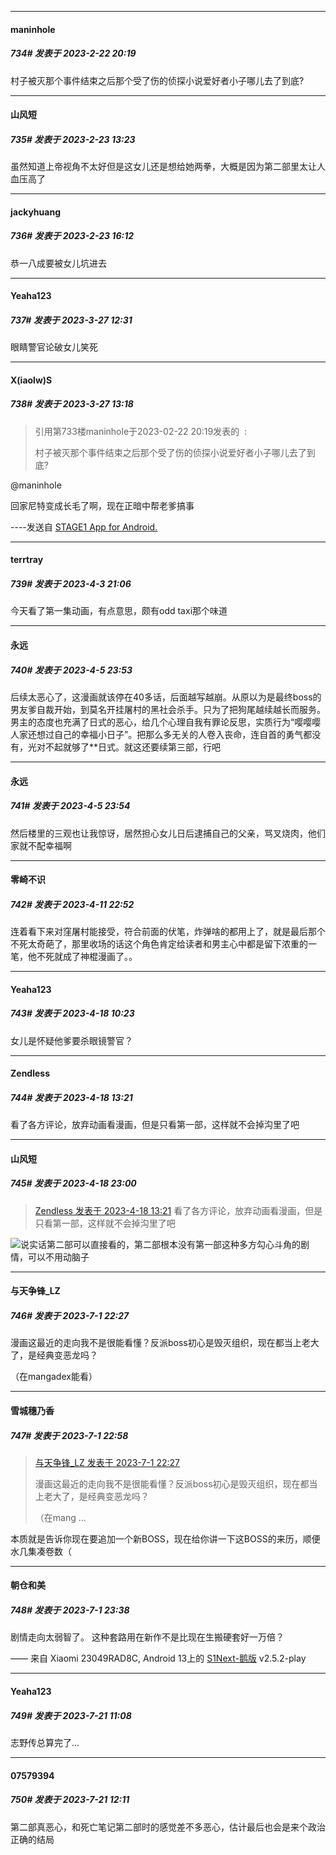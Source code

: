 
*****

####  maninhole  
##### 734#       发表于 2023-2-22 20:19

村子被灭那个事件结束之后那个受了伤的侦探小说爱好者小子哪儿去了到底?


*****

####  山风短  
##### 735#       发表于 2023-2-23 13:23

虽然知道上帝视角不太好但是这女儿还是想给她两拳，大概是因为第二部里太让人血压高了


*****

####  jackyhuang  
##### 736#       发表于 2023-2-23 16:12

恭一八成要被女儿坑进去

*****

####  Yeaha123  
##### 737#       发表于 2023-3-27 12:31

眼睛警官论破女儿笑死


*****

####  X(iaolw)S  
##### 738#       发表于 2023-3-27 13:18

<blockquote>引用第733楼maninhole于2023-02-22 20:19发表的  :

村子被灭那个事件结束之后那个受了伤的侦探小说爱好者小子哪儿去了到底?</blockquote>
@maninhole

回家尼特变成长毛了啊，现在正暗中帮老爹搞事

----发送自 [STAGE1 App for Android.](http://stage1.5j4m.com/?1.37)

*****

####  terrtray  
##### 739#       发表于 2023-4-3 21:06

今天看了第一集动画，有点意思，颇有odd taxi那个味道


*****

####  永远  
##### 740#       发表于 2023-4-5 23:53

后续太恶心了，这漫画就该停在40多话，后面越写越崩。从原以为是最终boss的男友爹自裁开始，到莫名开挂屠村的黑社会杀手。只为了把狗尾越续越长而服务。男主的态度也充满了日式的恶心，给几个心理自我有罪论反思，实质行为“嘤嘤嘤人家还想过自己的幸福小日子”。把那么多无关的人卷入丧命，连自首的勇气都没有，光对不起就够了**日式。就这还要续第三部，行吧

*****

####  永远  
##### 741#       发表于 2023-4-5 23:54

然后楼里的三观也让我惊讶，居然担心女儿日后逮捕自己的父亲，骂叉烧肉，他们家就不配幸福啊

*****

####  零崎不识  
##### 742#       发表于 2023-4-11 22:52

连着看下来对窪屠村能接受，符合前面的伏笔，炸弹啥的都用上了，就是最后那个不死太奇葩了，那里收场的话这个角色肯定给读者和男主心中都是留下浓重的一笔，他不死就成了神棍漫画了。。

*****

####  Yeaha123  
##### 743#       发表于 2023-4-18 10:23

女儿是怀疑他爹要杀眼镜警官？


*****

####  Zendless  
##### 744#       发表于 2023-4-18 13:21

看了各方评论，放弃动画看漫画，但是只看第一部，这样就不会掉沟里了吧


*****

####  山风短  
##### 745#       发表于 2023-4-18 23:00

<blockquote><a href="httphttps://bbs.saraba1st.com/2b/forum.php?mod=redirect&amp;goto=findpost&amp;pid=60504841&amp;ptid=1564883" target="_blank">Zendless 发表于 2023-4-18 13:21</a>
看了各方评论，放弃动画看漫画，但是只看第一部，这样就不会掉沟里了吧</blockquote>
<img src="https://static.saraba1st.com/image/smiley/face2017/067.png" referrerpolicy="no-referrer">说实话第二部可以直接看的，第二部根本没有第一部这种多方勾心斗角的剧情，可以不用动脑子

*****

####  与天争锋_LZ  
##### 746#       发表于 2023-7-1 22:27

漫画这最近的走向我不是很能看懂？反派boss初心是毁灭组织，现在都当上老大了，是经典变恶龙吗？

（在mangadex能看）


*****

####  雪城穗乃香  
##### 747#       发表于 2023-7-1 22:58

<blockquote><a href="httphttps://bbs.saraba1st.com/2b/forum.php?mod=redirect&amp;goto=findpost&amp;pid=61509168&amp;ptid=1564883" target="_blank">与天争锋_LZ 发表于 2023-7-1 22:27</a>

漫画这最近的走向我不是很能看懂？反派boss初心是毁灭组织，现在都当上老大了，是经典变恶龙吗？

（在mang ...</blockquote>
本质就是告诉你现在要追加一个新BOSS，现在给你讲一下这BOSS的来历，顺便水几集凑卷数（


*****

####  朝仓和美  
##### 748#       发表于 2023-7-1 23:38

剧情走向太弱智了。
这种套路用在新作不是比现在生搬硬套好一万倍？

—— 来自 Xiaomi 23049RAD8C, Android 13上的 [S1Next-鹅版](https://github.com/ykrank/S1-Next/releases) v2.5.2-play

*****

####  Yeaha123  
##### 749#       发表于 2023-7-21 11:08

志野传总算完了...


*****

####  07579394  
##### 750#       发表于 2023-7-21 12:11

第二部真恶心，和死亡笔记第二部时的感觉差不多恶心，估计最后也会是来个政治正确的结局

